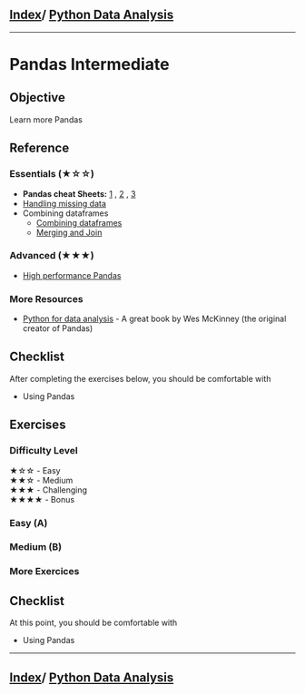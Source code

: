 <link rel='stylesheet' href='../assets/css/main.css'/>

## [Index](../README.md)/ [Python Data Analysis](0-README.md)

---

# Pandas Intermediate

## Objective

Learn more Pandas

## Reference

### Essentials (★☆☆)

- **Pandas cheat Sheets:** [1](https://pandas.pydata.org/Pandas_Cheat_Sheet.pdf) ,  [2](http://datacamp-community-prod.s3.amazonaws.com/dbed353d-2757-4617-8206-8767ab379ab3) , [3](https://drive.google.com/file/d/1UHK8wtWbADvHKXFC937IS6MTnlSZC_zB/view)
- [Handling missing data](https://jakevdp.github.io/PythonDataScienceHandbook/03.04-missing-values.html)
- Combining dataframes
  - [Combining dataframes](https://jakevdp.github.io/PythonDataScienceHandbook/03.06-concat-and-append.html)
  - [Merging and Join](https://jakevdp.github.io/PythonDataScienceHandbook/03.06-concat-and-append.html)

### Advanced (★★★)

- [High performance Pandas](https://jakevdp.github.io/PythonDataScienceHandbook/03.12-performance-eval-and-query.html)

### More Resources

- [Python for data analysis](https://www.oreilly.com/library/view/python-for-data/9781449323592/) - A great book by Wes McKinney  (the original creator of Pandas)

## Checklist

After completing the exercises below, you should be comfortable with

- Using Pandas

## Exercises

### Difficulty Level

★☆☆  - Easy  
★★☆  - Medium  
★★★  - Challenging  
★★★★ - Bonus

### Easy (A)



### Medium (B)


### More Exercices



## Checklist

At this point, you should be comfortable with

- Using Pandas

---

## [Index](../README.md)/ [Python Data Analysis](0-README.md)
